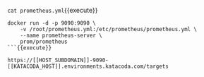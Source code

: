 `cat prometheus.yml`{{execute}}

```
docker run -d -p 9090:9090 \
    -v /root/prometheus.yml:/etc/prometheus/prometheus.yml \
    --name prometheus-server \
    prom/prometheus
```{{execute}}

https://[[HOST_SUBDOMAIN]]-9090-[[KATACODA_HOST]].environments.katacoda.com/targets